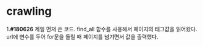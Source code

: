 # crawling

1.**#180626**
제일 먼저 쓴 코드.
find_all 함수를 사용해서 페이지의 태그값을 읽어왔다.
url에 변수를 두어 for문을 돌릴 때 페이지를 넘기면서 값을 출력했다. 
